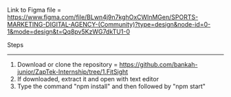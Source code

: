 Link to Figma file = https://www.figma.com/file/BLwn4j9n7kghOxCWlnMGen/SPORTS-MARKETING-DIGITAL-AGENCY-(Community)?type=design&node-id=0-1&mode=design&t=Qq8pv5KzWG7dkTU1-0

Steps
*****
1) Download or clone the repository = https://github.com/bankah-junior/ZapTek-Internship/tree/1.FitSight
2) If downloaded, extract it and open with text editor
3) Type the command "npm install" and then followed by "npm start"
